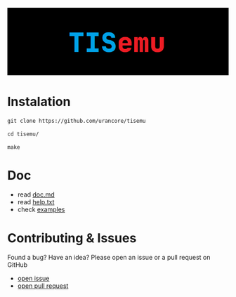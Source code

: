 ![](assets/tisemu.png)
# Instalation
```
git clone https://github.com/urancore/tisemu
```
```
cd tisemu/
```
```
make
```

# Doc
- read [doc.md](doc/doc.md)
- read [help.txt](help.txt)
- check [examples](examples/)

# Contributing & Issues
Found a bug? Have an idea? Please open an issue or a pull request on GitHub<br>
- [open issue](https://github.com/urancore/tisemu/issues)
- [open pull request](https://github.com/urancore/tisemu/pulls)
